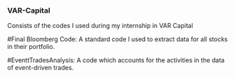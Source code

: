 ### VAR-Capital
Consists of the codes I used during my internship in VAR Capital



#Final Bloomberg Code: A standard code I used to extract data for all stocks in their portfolio.

#EventtTradesAnalysis: A code which accounts for the activities in the data of event-driven trades.

